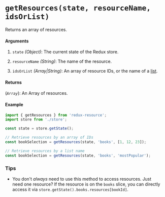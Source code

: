# `getResources(state, resourceName, idsOrList)`

Returns an array of resources.

#### Arguments

1. `state` *(Object)*: The current state of the Redux store.

3. `resourceName` *(String)*: The name of the resource.

4. `idsOrList` *(Array|String)*: An array of resource IDs, or
  the name of a [list](/docs/guides/lists.md).

#### Returns

(*`Array`*): An Array of resources.

#### Example

```js
import { getResources } from 'redux-resource';
import store from './store';

const state = store.getState();

// Retrieve resources by an array of IDs
const bookSelection = getResources(state, 'books', [1, 12, 23]);

// Retrieve resources by a list name
const bookSelection = getResources(state, 'books', 'mostPopular');
```

### Tips

- You don't _always_ need to use this method to access resources. Just need one
  resource? If the resource is on the `books` slice, you can directly access it
  via `store.getState().books.resources[bookId]`.
